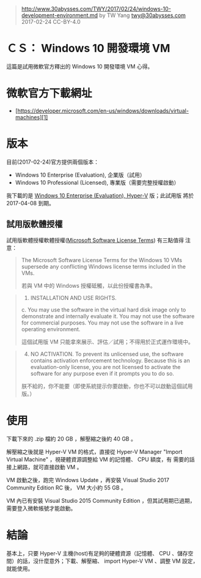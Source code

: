 > http://www.30abysses.com/TWY/2017/02/24/windows-10-development-environment.md
> by TW Yang <twy@30abysses.com> 2017-02-24 CC-BY-4.0

# ＣＳ： Windows 10 開發環境 VM

這篇是試用微軟官方釋出的 Windows 10 開發環境 VM 心得。



# 微軟官方下載網址

* [https://developer.microsoft.com/en-us/windows/downloads/virtual-machines][1]

[1]: https://developer.microsoft.com/en-us/windows/downloads/virtual-machines



# 版本

目前(2017-02-24)官方提供兩個版本：

* Windows 10 Enterprise (Evaluation), 企業版（試用）
* Windows 10 Professional (Licensed), 專業版（需要完整授權啟動）

我下載的是 [Windows 10 Enterprise (Evaluation), Hyper-V][2] 版；此試用版
將於 2017-04-08 到期。

[2]: https://aka.ms/windev_VM_hyperv


##  試用版軟體授權

試用版軟體授權軟體授權([Microsoft Software License Terms][3]) 有三點值得
注意：

[3]: https://aka.ms/windowsdevelopervirtualmachineeula

> The Microsoft Software License Terms for the Windows 10 VMs supersede
> any conflicting Windows license terms included in the VMs.
>
> 若與 VM 中的 Windows  授權砥觸，以此份授權書為準。

> 1. INSTALLATION AND USE RIGHTS.
>
> c. You may use the software in the virtual hard disk image only to
> demonstrate and internally evaluate it. You may not use the software
> for commercial purposes. You may not use the software in a live
> operating environment.
>
> 這個試用版 VM 只能拿來展示、評估／試用；不得用於正式運作環境中。

> 4. NO ACTIVATION. To prevent its unlicensed use, the software contains
> activation enforcement technology. Because this is an evaluation-only
> license, you are not licensed to activate the software for any purpose
> even if it prompts you to do so. 
>
> 朕不給的，你不能要（即使系統提示你要啟動，你也不可以啟動這個試用版。）



# 使用

下載下來的 .zip 檔約 20 GB  ，解壓縮之後約 40 GB  。

解壓縮之後就是 Hyper-V VM 的格式，直接從 Hyper-V Manager
"Import Virtual Machine"  ，視硬體資源調整給 VM 的記憶體、 CPU  額度，有
需要的話接上網路，就可直接啟動 VM 。

VM  啟動之後，跑完 Windows Update ，再安裝
Visual Studio 2017 Community Edition RC 後， VM 大小約 55 GB  。

VM  內已有安裝 Visual Studio 2015 Community Edition ，但其試用期已過期，
需要登入微軟帳號才能啟動。



# 結論

基本上，只要 Hyper-V  主機(host)有足夠的硬體資源（記憶體、 CPU  、儲存空
間）的話，沒什麼意外；下載、解壓縮、 import Hyper-V VM  、調整 VM 設定，
就能使用。

